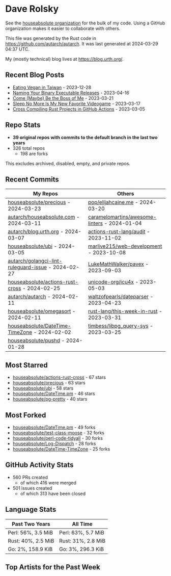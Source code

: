 
# Dave Rolsky

See the [houseabsolute organization](https://github.com/houseabsolute) for the
bulk of my code. Using a GitHub organization makes it easier to collaborate
with others.

This file was generated by the Rust code in
https://github.com/autarch/autarch. It was last generated at 2024-03-29 04:37 UTC.

My (mostly technical) blog lives at https://blog.urth.org/.

## Recent Blog Posts

- [Eating Vegan in Taiwan](https://blog.urth.org/2023/12/28/eating-vegan-in-taiwan/) - 2023-12-28
- [Naming Your Binary Executable Releases](https://blog.urth.org/2023/04/16/naming-your-binary-executable-releases/) - 2023-04-16
- [Come (Maybe) Be the Boss of Me](https://blog.urth.org/2023/03/21/come-maybe-be-the-boss-of-me/) - 2023-03-21
- [Sleep No More Is My New Favorite Videogame](https://blog.urth.org/2023/03/17/sleep-no-more-is-my-new-favorite-videogame/) - 2023-03-17
- [Cross Compiling Rust Projects in GitHub Actions](https://blog.urth.org/2023/03/05/cross-compiling-rust-projects-in-github-actions/) - 2023-03-05


## Repo Stats
- **39 original repos with commits to the default branch in the last two years**
- 326 total repos
  - 198 are forks

This excludes archived, disabled, empty, and private repos.

## Recent Commits
| My Repos | Others |
|----------|--------|
| [houseabsolute/precious](https://github.com/houseabsolute/precious) - 2024-03-23              | [pop/elijahcaine.me](https://github.com/pop/elijahcaine.me) - 2024-03-20                |
| [autarch/houseabsolute.com](https://github.com/autarch/houseabsolute.com) - 2024-03-11              | [caramelomartins/awesome-linters](https://github.com/caramelomartins/awesome-linters) - 2024-01-04                |
| [autarch/blog.urth.org](https://github.com/autarch/blog.urth.org) - 2024-03-07              | [actions-rust-lang/audit](https://github.com/actions-rust-lang/audit) - 2023-11-02                |
| [houseabsolute/ubi](https://github.com/houseabsolute/ubi) - 2024-03-05              | [marlive215/web-development](https://github.com/marlive215/web-development) - 2023-10-08                |
| [autarch/golangci-lint-ruleguard-issue](https://github.com/autarch/golangci-lint-ruleguard-issue) - 2024-02-27              | [LukeMathWalker/pavex](https://github.com/LukeMathWalker/pavex) - 2023-09-03                |
| [houseabsolute/actions-rust-cross](https://github.com/houseabsolute/actions-rust-cross) - 2024-02-25              | [unicode-org/icu4x](https://github.com/unicode-org/icu4x) - 2023-05-03                |
| [autarch/autarch](https://github.com/autarch/autarch) - 2024-02-11              | [waltzofpearls/dateparser](https://github.com/waltzofpearls/dateparser) - 2023-04-23                |
| [houseabsolute/omegasort](https://github.com/houseabsolute/omegasort) - 2024-02-11              | [rust-lang/this-week-in-rust](https://github.com/rust-lang/this-week-in-rust) - 2023-03-31                |
| [houseabsolute/DateTime-TimeZone](https://github.com/houseabsolute/DateTime-TimeZone) - 2024-02-02              | [timbess/libpg_query-sys](https://github.com/timbess/libpg_query-sys) - 2023-03-25                |
| [houseabsolute/pushd](https://github.com/houseabsolute/pushd) - 2024-01-28              |                 |


## Most Starred
- [houseabsolute/actions-rust-cross](https://github.com/houseabsolute/actions-rust-cross) - 67 stars
- [houseabsolute/precious](https://github.com/houseabsolute/precious) - 63 stars
- [houseabsolute/ubi](https://github.com/houseabsolute/ubi) - 58 stars
- [houseabsolute/DateTime.pm](https://github.com/houseabsolute/DateTime.pm) - 46 stars
- [houseabsolute/pg-pretty](https://github.com/houseabsolute/pg-pretty) - 40 stars


## Most Forked
- [houseabsolute/DateTime.pm](https://github.com/houseabsolute/DateTime.pm) - 49 forks
- [houseabsolute/test-class-moose](https://github.com/houseabsolute/test-class-moose) - 32 forks
- [houseabsolute/perl-code-tidyall](https://github.com/houseabsolute/perl-code-tidyall) - 30 forks
- [houseabsolute/Log-Dispatch](https://github.com/houseabsolute/Log-Dispatch) - 28 forks
- [houseabsolute/DateTime-TimeZone](https://github.com/houseabsolute/DateTime-TimeZone) - 25 forks


## GitHub Activity Stats
- 560 PRs created
  - of which 416 were merged
- 501 issues created
  - of which 313 have been closed

## Language Stats
| Past Two Years        | All Time                |
|-----------------------|-------------------------|
| Perl: 56%, 3.5 MiB              | Perl: 63%, 5.7 MiB                |
| Rust: 40%, 2.5 MiB              | Rust: 31%, 2.8 MiB                |
| Go: 2%, 158.9 KiB              | Go: 3%, 296.3 KiB                |


## Top Artists for the Past Week

